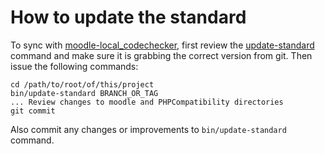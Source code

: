 # How to update the standard

To sync with [moodle-local_codechecker](https://github.com/moodlehq/moodle-local_codechecker), first review
the [update-standard](../bin/update-standard) command and make sure it is grabbing the correct version from git.
Then issue the following commands:

```
cd /path/to/root/of/this/project
bin/update-standard BRANCH_OR_TAG
... Review changes to moodle and PHPCompatibility directories
git commit
```

Also commit any changes or improvements to `bin/update-standard` command.
